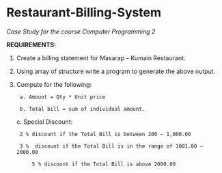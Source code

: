 # Restaurant-Billing-System
*Case Study for the course Computer Programming 2*

**REQUIREMENTS:**

1. Create a billing statement for Masarap – Kumain Restaurant.
2. Using array of structure write a program to generate the above output.
3. Compute for the following:

		a. Amount = Qty * Unit price

		b. Total bill = sum of individual amount.

    c.	Special Discount:
   
        2 % discount if the Total Bill is between 200 – 1,000.00
   
  	    3 %  discount if the Total Bill is in the range of 1001.00 – 2000.00
   
		    5 % discount if the Total Bill is above 2000.00

